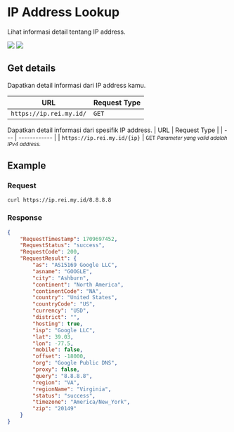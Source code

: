 # IP Address Lookup

Lihat informasi detail tentang IP address.

<img src="https://img.shields.io/badge/SCHEME-HTTPS-a3be8c?style=flat-square"/> <img src="https://img.shields.io/badge/AUTHENTICATION-NONE-ebcb8b?style=flat-square"/>

## Get details
Dapatkan detail informasi dari IP address kamu.

| URL | Request Type |
| --- | ------------ |
| `https://ip.rei.my.id/` | `GET`

Dapatkan detail informasi dari spesifik IP address.
| URL | Request Type |
| --- | ------------ |
| `https://ip.rei.my.id/{ip}` | `GET`
<small> _Parameter yang valid adalah IPv4 address._ </small>

## Example
### Request
```shell
curl https://ip.rei.my.id/8.8.8.8
```
### Response
```json
{
    "RequestTimestamp": 1709697452,
    "RequestStatus": "success",
    "RequestCode": 200,
    "RequestResult": {
        "as": "AS15169 Google LLC",
        "asname": "GOOGLE",
        "city": "Ashburn",
        "continent": "North America",
        "continentCode": "NA",
        "country": "United States",
        "countryCode": "US",
        "currency": "USD",
        "district": "",
        "hosting": true,
        "isp": "Google LLC",
        "lat": 39.03,
        "lon": -77.5,
        "mobile": false,
        "offset": -18000,
        "org": "Google Public DNS",
        "proxy": false,
        "query": "8.8.8.8",
        "region": "VA",
        "regionName": "Virginia",
        "status": "success",
        "timezone": "America/New_York",
        "zip": "20149"
    }
}
```
